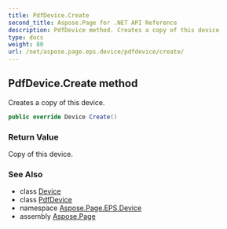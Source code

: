 ```yaml
---
title: PdfDevice.Create
second_title: Aspose.Page for .NET API Reference
description: PdfDevice method. Creates a copy of this device
type: docs
weight: 80
url: /net/aspose.page.eps.device/pdfdevice/create/
---
```

## PdfDevice.Create method

Creates a copy of this device.

```csharp
public override Device Create()
```

### Return Value

Copy of this device.

### See Also

* class [Device](../../../aspose.page/device/)
* class [PdfDevice](../)
* namespace [Aspose.Page.EPS.Device](../../pdfdevice/)
* assembly [Aspose.Page](../../../)


